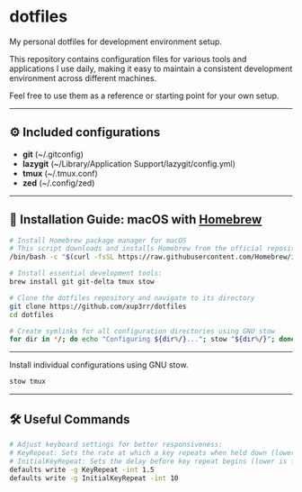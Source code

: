 # dotfiles

My personal dotfiles for development environment setup.

This repository contains configuration files for various tools and applications I use daily, making it easy to maintain a consistent development environment across different machines.

Feel free to use them as a reference or starting point for your own setup.

---

## ⚙️ Included configurations

- **git** (~/.gitconfig)
- **lazygit** (~/Library/Application Support/lazygit/config.yml)
- **tmux** (~/.tmux.conf)
- **zed** (~/.config/zed)

---

## 🚀 Installation Guide: macOS with [Homebrew](https://brew.sh/)

```bash
# Install Homebrew package manager for macOS
# This script downloads and installs Homebrew from the official repository
/bin/bash -c "$(curl -fsSL https://raw.githubusercontent.com/Homebrew/install/HEAD/install.sh)"
```

```bash
# Install essential development tools:
brew install git git-delta tmux stow
```

```bash
# Clone the dotfiles repository and navigate to its directory
git clone https://github.com/xup3rr/dotfiles
cd dotfiles
```

```bash
# Create symlinks for all configuration directories using GNU stow
for dir in */; do echo "Configuring ${dir%/}..."; stow "${dir%/}"; done
```

---

Install individual configurations using GNU stow.

```bash
stow tmux
```

---

## 🛠️ Useful Commands

```bash
# Adjust keyboard settings for better responsiveness:
# KeyRepeat: Sets the rate at which a key repeats when held down (lower is faster)
# InitialKeyRepeat: Sets the delay before key repeat begins (lower is faster)
defaults write -g KeyRepeat -int 1.5
defaults write -g InitialKeyRepeat -int 10
```
